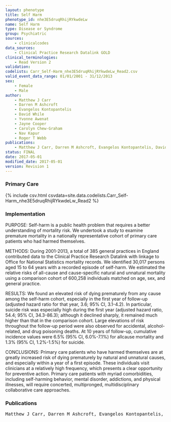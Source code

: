 ```yaml
---
layout: phenotype
title: Self Harm
phenotype_id: nhe3E5druqRhijRYkwdeLw
name: Self Harm
type: Disease or Syndrome
group: Psychiatric 
sources: 
    - clinicalcodes
data_sources:
    - Clinical Practice Research Datalink GOLD
clinical_terminologies:
    - Read Version 2
validation:
codelists: Carr_Self-Harm_nhe3E5druqRhijRYkwdeLw_Read2.csv
valid_event_data_range: 01/01/2001 - 31/12/2013
sex:
    - Female
    - Male
author:
    - Matthew J Carr
    - Darren M Ashcroft
    - Evangelos Kontopantelis
    - David While
    - Yvonne Awenat
    - Jayne Cooper
    - Carolyn Chew-Graham
    - Nav Kapur
    - Roger T Webb
publications:
    - Matthew J Carr, Darren M Ashcroft, Evangelos Kontopantelis, David While, Yvonne Awenat, Jayne Cooper, Carolyn Chew-Graham, Nav Kapur, Roger T Webb, Premature Death Among Primary Care Patients With a History of Self-Harm. Annals of Family Medicine, 15(3), 2017.
status: FINAL
date: 2017-05-01
modified_date: 2017-05-01
version: Revision 1
---
```


### Primary Care

{% include csv.html csvdata=site.data.codelists.Carr_Self-Harm_nhe3E5druqRhijRYkwdeLw_Read2 %}

### Implementation

PURPOSE:
Self-harm is a public health problem that requires a better understanding of mortality risk. We undertook a study to examine premature mortality in a nationally representative cohort of primary care patients who had harmed themselves. 

METHODS:
During 2001-2013, a total of 385 general practices in England contributed data to the Clinical Practice Research Datalink with linkage to Office for National Statistics mortality records. We identified 30,017 persons aged 15 to 64 years with a recorded episode of self-harm. We estimated the relative risks of all-cause and cause-specific natural and unnatural mortality using a comparison cohort of 600,258 individuals matched on age, sex, and general practice.

RESULTS:
We found an elevated risk of dying prematurely from any cause among the self-harm cohort, especially in the first year of follow-up (adjusted hazard ratio for that year, 3.6; 95% CI, 3.1-4.2). In particular, suicide risk was especially high during the first year (adjusted hazard ratio, 54.4; 95% CI, 34.3-86.3); although it declined sharply, it remained much higher than that in the comparison cohort. Large elevations of risk throughout the follow-up period were also observed for accidental, alcohol-related, and drug poisoning deaths. At 10 years of follow-up, cumulative incidence values were 6.5% (95% CI, 6.0%-7.1%) for allcause mortality and 1.3% (95% CI, 1.2%-1.5%) for suicide.

CONCLUSIONS:
Primary care patients who have harmed themselves are at greatly increased risk of dying prematurely by natural and unnatural causes, and especially within a year of a first episode. These individuals visit clinicians at a relatively high frequency, which presents a clear opportunity for preventive action. Primary care patients with myriad comorbidities, including self-harming behavior, mental disorder, addictions, and physical illnesses, will require concerted, multipronged, multidisciplinary collaborative care approaches.

### Publications

<pre>
Matthew J Carr, Darren M Ashcroft, Evangelos Kontopantelis, David While, Yvonne Awenat, Jayne Cooper, Carolyn Chew-Graham, Nav Kapur, Roger T Webb, Premature Death Among Primary Care Patients With a History of Self-Harm. Annals of Family Medicine, 15(3), 2017.
</pre>

